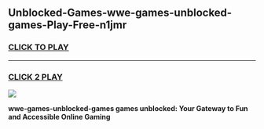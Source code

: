 
## Unblocked-Games-wwe-games-unblocked-games-Play-Free-n1jmr
<h3>
<a href="https://premium76.site?title=wwe-games-unblocked-games&ref=09A">CLICK TO PLAY</a></h3>
<hr>

<h3>
<a href="https://premium76.site?title=wwe-games-unblocked-games&ref=09A">CLICK 2 PLAY</a>
  
</h3>

<a href="https://premium76.site?title=wwe-games-unblocked-games&ref=09A"><img src="https://clearcache.store/games.png"></a>


**wwe-games-unblocked-games games unblocked: Your Gateway to Fun and Accessible Online Gaming**
